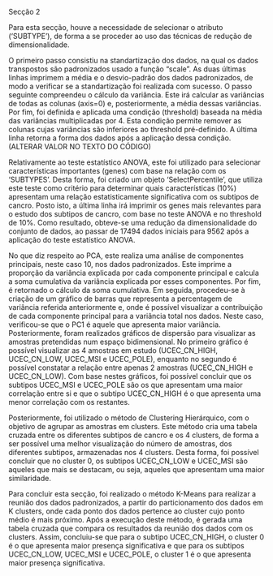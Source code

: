 Secção 2

Para esta secção, houve a necessidade de selecionar o atributo (‘SUBTYPE’), de forma a se proceder ao uso das técnicas de redução de dimensionalidade. 

O primeiro passo consistiu na standartização dos dados, na qual os dados transpostos são padronizados usado a função “scale”. As duas últimas linhas imprimem a média e o desvio-padrão dos dados padronizados, de modo a verificar se a standartização foi realizada com sucesso. O passo seguinte compreendeu o cálculo da variância. Este irá calcular as variâncias de todas as colunas (axis=0) e, posteriormente, a média dessas variâncias. Por fim, foi definida e aplicada uma condição (threshold) baseada na média das variâncias multiplicadas por 4. Esta condição permite remover as colunas cujas variâncias são inferiores ao threshold pré-definido. A última linha retorna a forma dos dados após a aplicação dessa condição. (ALTERAR VALOR NO TEXTO DO CÓDIGO)

Relativamente ao teste estatístico ANOVA, este foi utilizado para selecionar características importantes (genes) com base na relação com os ‘SUBTYPES’. Desta forma, foi criado um objeto ‘SelectPercentile’, que utiliza este teste como critério para determinar quais características (10%) apresentam uma relação estatisticamente significativa com os subtipos de cancro. Posto isto, a última linha irá imprimir os genes mais relevantes para o estudo dos subtipos de cancro, com base no teste ANOVA e no threshold de 10%. Como resultado, obteve-se uma redução da dimensionalidade do conjunto de dados, ao passar de 17494 dados iniciais para 9562 após a aplicação do teste estatístico ANOVA.

No que diz respeito ao PCA, este realiza uma análise de componentes principais, neste caso 10, nos dados padronizados. Este imprime a proporção da variância explicada por cada componente principal e calcula a soma cumulativa da variância explicada por esses componentes. Por fim, é retornado o cálculo da soma cumulativa. Em seguida, procedeu-se à criação de um gráfico de barras que representa a percentagem de variância referida anteriormente e, onde é possível visualizar a contribuição de cada componente principal para a variância total nos dados. Neste caso, verificou-se que o PC1 é aquele que apresenta maior variância. Posteriormente, foram realizados gráficos de dispersão para visualizar as amostras pretendidas num espaço bidimensional. No primeiro gráfico é possível visualizar as 4 amostras em estudo (UCEC_CN_HIGH, UCEC_CN_LOW, UCEC_MSI e UCEC_POLE), enquanto no segundo é possível constatar a relação entre apenas 2 amostras (UCEC_CN_HIGH e UCEC_CN_LOW). Com base nestes gráficos, foi possível concluir que os subtipos UCEC_MSI e UCEC_POLE são os que apresentam uma maior correlação entre si e que o subtipo UCEC_CN_HIGH é o que apresenta uma menor correlação com os restantes.

Posteriormente, foi utilizado o método de Clustering Hierárquico, com o objetivo de agrupar as amostras em clusters. Este método cria uma tabela cruzada entre os diferentes subtipos de cancro e os 4 clusters, de forma a ser possível uma melhor visualização do número de amostras, dos diferentes subtipos, armazenadas nos 4 clusters. Desta forma, foi possível concluir que no cluster 0, os subtipos UCEC_CN_LOW e UCEC_MSI são aqueles que mais se destacam, ou seja, aqueles que apresentam uma maior similaridade.

Para concluir esta secção, foi realizado o método K-Means para realizar a reunião dos dados padronizados, a partir do particionamento dos dados em K clusters, onde cada ponto dos dados pertence ao cluster cujo ponto médio é mais próximo. Após a execução deste método, é gerada uma tabela cruzada que compara os resultados da reunião dos dados com os clusters. Assim, concluiu-se que para o subtipo UCEC_CN_HIGH, o cluster 0 é o que apresenta maior presença significativa e que para os subtipos UCEC_CN_LOW, UCEC_MSI e UCEC_POLE, o cluster 1 é o que apresenta maior presença significativa.


